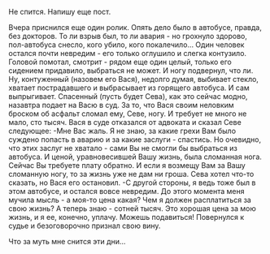   Не спится. Напишу еще пост.

Вчера приснился еще один ролик. Опять дело было в автобусе, правда, без докторов.
То ли взрыв был, то ли авария - но грохнуло здорово, пол-автобуса снесло, кого убило, кого покалечило...
Один человек остался почти невредим - его только оглушило и слегка контузило. Головой помотал, смотрит - рядом еще один целый, только его сидением придавило, выбраться не может. И ногу подвернул, что ли. Ну, контуженный (назовем его Вася), недолго думая, выбивает стекло, хватает пострадавшего и выбрасывает из горящего автобуса. И сам выпрыгивает.
Спасенный (пусть будет Сева), как это сейчас модно, назавтра подает на Васю в суд. За то, что Вася своим неловким броском об асфальт сломал ему, Севе, ногу. И требует не много не мало, сто тысяч.
Вася в суде отказался от адвоката и сказал Севе следующее:
-Мне Вас жаль. Я не знаю, за какие грехи Вам было суждено попасть в аварию и за какие заслуги - спастись. Но очевидно, что этих заслуг не хватало - сами Вы не смогли бы выбраться из автобуса. И ценой, уравновесившей Вашу жизнь, была сломанная нога. Сейчас Вы требуете плату обратно. И если я возмещу Вам за Вашу сломанную ногу, то за жизнь уже не дам ни гроша.
Сева хотел что-то сказать, но Вася его остановил.
-С другой стороны, я ведь тоже был в этом автобусе, и остался вовсе невредим. До этого момента меня мучила мысль - а моя-то цена какая? Чем я должен расплатиться за свою жизнь? А теперь знаю - сотней тысяч. Это хорошая цена за мою жизнь, и я ее, конечно, уплачу. Можешь подавиться!
Повернулся к судье и безоговорочно признал свою вину.

Что за муть мне снится эти дни...      